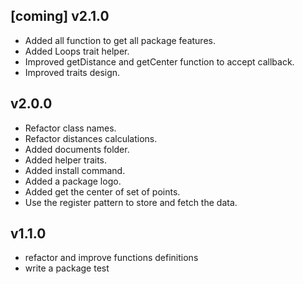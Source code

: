 [coming] v2.1.0
--------
* Added all function to get all package features.
* Added Loops trait helper.
* Improved getDistance and getCenter function to accept callback.
* Improved traits design.



v2.0.0
--------
* Refactor class names.
* Refactor distances calculations.
* Added documents folder.
* Added helper traits.
* Added install command.
* Added a package logo.
* Added get the center of set of points.
* Use the register pattern to store and fetch the data.


v1.1.0
--------
* refactor and improve functions definitions
* write a package test

